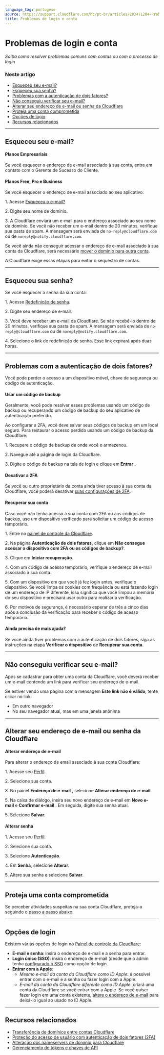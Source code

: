 ```yaml
---
language_tag: portugese
source: https://support.cloudflare.com/hc/pt-br/articles/203471284-Problemas-de-login-e-conta
title: Problemas de login e conta
---
```


# Problemas de login e conta

_Saiba como resolver problemas comuns com contas ou com o processo de login_

### Neste artigo

-   [Esqueceu seu e-mail?](https://support.cloudflare.com/hc/pt-br/articles/203471284-Problemas-de-login-e-conta#12345681)
-   [Esqueceu sua senha?](https://support.cloudflare.com/hc/pt-br/articles/203471284-Problemas-de-login-e-conta#h_7DsK7U7GTWjirWEdSkpkAz)
-   [Problemas com a autenticação de dois fatores?](https://support.cloudflare.com/hc/pt-br/articles/203471284-Problemas-de-login-e-conta#12345683)
-   [Não conseguiu verificar seu e-mail?](https://support.cloudflare.com/hc/pt-br/articles/203471284-Problemas-de-login-e-conta#h_1l0KGygoBX9QYjNrhAcHjg)
-   [Alterar seu endereço de e-mail ou senha da Cloudflare](https://support.cloudflare.com/hc/pt-br/articles/203471284-Problemas-de-login-e-conta#12345679)
-   [Proteja uma conta comprometida](https://support.cloudflare.com/hc/pt-br/articles/203471284-Problemas-de-login-e-conta#16t62KGvSiWyCRlPXnxKg0)
-   [Opções de login](https://support.cloudflare.com/hc/pt-br/articles/203471284-Problemas-de-login-e-conta#h_6GmLi4bRtURHWYEKawRX0q)
-   [Recursos relacionados](https://support.cloudflare.com/hc/pt-br/articles/203471284-Problemas-de-login-e-conta#12345682)

___

## Esqueceu seu e-mail?

#### **Planos Empresariais**

Se você esquecer o endereço de e-mail associado à sua conta, entre em contato com o Gerente de Sucesso do Cliente.

#### **Planos Free, Pro e Business**

Se você esquecer o endereço de e-mail associado ao seu aplicativo:

1\. Acesse [](http://dash.cloudflare.com/forgot-email)[Esqueceu o e-mail?](https://dash.cloudflare.com/forgot-email)

2\. Digite seu nome de domínio.

3\. A Cloudflare enviará um e-mail para o endereço associado ao seu nome de domínio. Se você não receber um e-mail dentro de 20 minutos, verifique sua pasta de spam. A mensagem será enviada de `no-reply@cloudflare.com` ou de `noreply@notify.cloudflare.com`.

Se você ainda não conseguir acessar o endereço de e-mail associado à sua conta da Cloudflare, será necessário [mover o domínio para outra conta](https://support.cloudflare.com/hc/articles/204615358).

A Cloudflare exige essas etapas para evitar o sequestro de contas.

___

## Esqueceu sua senha?

Se você esquecer a senha da sua conta:

1\. Acesse [](http://dash.cloudflare.com/forgot-email)[Redefinição de senha](https://dash.cloudflare.com/password-reset).

2\. Digite seu endereço de e-mail.

3\. Você deve receber um e-mail da Cloudflare. Se não recebê-lo dentro de 20 minutos, verifique sua pasta de spam. A mensagem será enviada de `no-reply@cloudflare.com` ou de `noreply@notify.cloudflare.com`.

4\. Selecione o link de redefinição de senha. Esse link expirará após duas horas.

___

## Problemas com a autenticação de dois fatores?

Você pode perder o acesso a um dispositivo móvel, chave de segurança ou código de autenticação.

#### **Usar um código de backup**

Geralmente, você pode resolver esses problemas usando um código de backup ou recuperando um código de backup do seu aplicativo de autenticação preferido.

Ao configurar a 2FA, você deve salvar seus códigos de backup em um local seguro. Para restaurar o acesso perdido usando um código de backup da Cloudflare:

1\. Recupere o código de backup de onde você o armazenou.

2\. Navegue até a página de login da Cloudflare.

3\. Digite o código de backup na tela de login e clique em **Entrar** .

#### **Desativar a 2FA**

Se você ou outro proprietário da conta ainda tiver acesso à sua conta da Cloudflare, você poderá desativar [suas configurações de 2FA](https://dash.cloudflare.com/?to=/:account/members).

#### **Recuperar sua conta**

Caso você não tenha acesso à sua conta com 2FA ou aos códigos de backup, use um dispositivo verificado para solicitar um código de acesso temporário.

1\. Entre no [painel de controle da Cloudflare](https://dash.cloudflare.com/login).

2\. Na página **Autenticação de dois fatores**, clique em **Não consegue acessar o dispositivo com 2FA ou os códigos de backup?**.

3\. Clique em **Iniciar recuperação**.

4\. Com um código de acesso temporário, verifique o endereço de e-mail associado à sua conta.

5\. Com um dispositivo em que você já fez login antes, verifique o dispositivo. Se você limpa os cookies com frequência ou está fazendo login de um endereço de IP diferente, isso significa que você limpou a memória do seu dispositivo e precisará usar outro para realizar a verificação.

6\. Por motivos de segurança, é necessário esperar de três a cinco dias após a conclusão da verificação para receber o código de acesso temporário.

#### **Ainda precisa de mais ajuda?**

Se você ainda tiver problemas com a autenticação de dois fatores, siga as instruções na etapa **Verificar o dispositivo** de **Recuperar sua conta**.

___

## Não conseguiu verificar seu e-mail?

Após se cadastrar para obter uma conta da Cloudflare, você deverá receber um e-mail contendo um link para verificar seu endereço de e-mail.

Se estiver vendo uma página com a mensagem **Este link não é válido**, tente clicar no link:

-   Em outro navegador
-   No seu navegador atual, mas em uma janela anônima

___

## Alterar seu endereço de e-mail ou senha da Cloudflare

#### **Alterar endereço de e-mail**

Para alterar o endereço de email associado à sua conta Cloudflare:

1\. Acesse seu [Perfil](https://dash.cloudflare.com/?to=/:account/profile).

2\. Selecione sua conta.

3\. No painel **Endereço de e-mail** , selecione **Alterar endereço de e-mail**.

5\. Na caixa de diálogo, insira seu novo endereço de e-mail em **Novo e-mail** e **Confirmar e-mail** . Em seguida, digite sua senha atual.

5\. Selecione **Salvar**.

#### **Alterar senha**

1\. Acesse seu [Perfil](https://dash.cloudflare.com/?to=/:account/profile).

2\. Selecione sua conta.

3\. Selecione **Autenticação**.

4\. Em **Senha**, selecione **Alterar**.

5\. Altere sua senha e selecione **Salvar**.

___

## Proteja uma conta comprometida

Se perceber atividades suspeitas na sua conta Cloudflare, proteja-a seguindo o [passo a passo abaixo](https://developers.cloudflare.com/fundamentals/get-started/basic-tasks/account-security/securing-a-compromised-account/):

___

## Opções de login

Existem várias opções de login no [Painel de controle da Cloudflare](https://dash.cloudflare.com/login):

-   **E-mail e senha**: insira o endereço de e-mail e a senha para entrar.
-   **Login único (SSO)**: insira o endereço de e-mail (desde que o admin tenha [configurado o SSO](https://developers.cloudflare.com/cloudflare-one/applications/configure-apps/dash-sso-apps/) como opção de login.
-   **Entrar com a Apple**:
    -   _Mesmo e-mail da conta da Cloudflare como ID Apple_: é possível entrar com o e-mail e a senha ou fazer login com a Apple.
    -   _E-mail da conta da Cloudflare diferente como ID Apple_: criará uma conta da Cloudflare se você entrar com a Apple. Se você quiser fazer login em uma conta existente, [altere o endereço de e-mail](https://support.cloudflare.com/hc/pt-br/articles/203471284-Problemas-de-login-e-conta#12345679) para deixá-lo igual ao usado no ID Apple.

___

## Recursos relacionados

-   [Transferência de domínios entre contas Cloudflare](https://support.cloudflare.com/hc/articles/204615358)
-   [Proteção do acesso de usuário com autenticação de dois fatores (2FA)](https://support.cloudflare.com/hc/articles/200167906)
-   [Alteração dos nameservers de domínio para Cloudflare](https://support.cloudflare.com/hc/articles/205195708)
-   [Gerenciamento de tokens e chaves de API](https://support.cloudflare.com/hc/articles/200167836)
